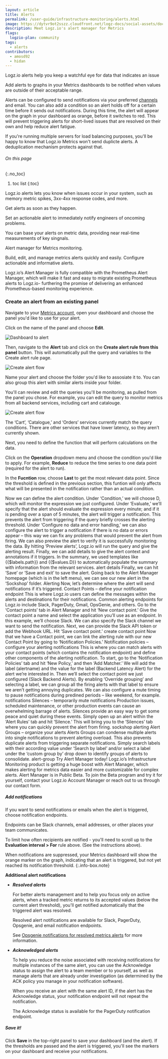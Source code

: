 ```yaml
---
layout: article
title: Alerts
permalink: /user-guide/infrastructure-monitoring/alerts.html
image: https://dytvr9ot2sszz.cloudfront.net/logz-docs/social-assets/docs-social.jpg
description: Meet Logz.io's alert manager for Metrics
flags:
  logzio-plan: community
tags:
  - alerts
contributors:
  - amosd92
  - hidan
---
```


Logz.io alerts help you keep a watchful eye for data that indicates an issue




Add alerts to graphs in your Metrics dashboards to be notified when values are outside of their acceptable range. 

Alerts can be configured to send notifications via your preferred [channels]({{site.baseurl}}/user-guide/integrations/endpoints.html) and email.
You can also add a condition so an alert holds off for a certain time before it sends out notifications. During this time, the alert will appear on the graph in your dashboard as orange, before it switches to red. This will prevent triggering alerts for short-lived issues that are resolved on their own and help reduce alert fatigue.

If you're running multiple servers for load balancing purposes, you'll be happy to know that Logz.io Metrics won't send duplicte alerts. A deduplication mechanism protects against that.

###### On this page
{:.no_toc}

1. toc list
{:toc}





Logz.io alerts lets you know when issues occur in your system, such as memory metric spikes, 3xx-4xx response codes, and more. 

Get alerts as soon as they happen. 

Set an actionable alert to immediately notify engineers of oncoming problems.

You can base your alerts on metric data, providing near real-time measurements of key singnals.

Alert manager for Metrics monitoring. 

Build, edit, and manage metrics alerts quickly and easily. Configure actionable and informative alerts. 


Logz.io’s Alert Manager is fully compatible with the Prometheus Alert Manager, which will make it fast and easy to migrate existing Prometheus alerts to Logz.io- furthering the promise of delivering an enhanced Prometheus-based monitoring experience.

### Create an alert from an existing panel

Navigate to your [Metrics account](https://app.logz.io/#/dashboard/metrics/), open your dashboard and choose the panel you'd like to use for your alert.

Click on the name of the panel and choose **Edit**. 

![Dashboard to alert](https://dytvr9ot2sszz.cloudfront.net/logz-docs/grafana/xxx.png)

Then, navigate to the **Alert** tab and click on the **Create alert rule from this panel** button. This will automatically pull the query and variables to the Create alert rule page.

![Create alert flow](https://dytvr9ot2sszz.cloudfront.net/logz-docs/grafana/xxx.png)

Name your alert and choose the folder you'd like to assosiate it to. You can also group this alert with similar alerts inside your folder.

You'll can review and edit the queries you'll be monitoring, as pulled from the panel you chose. For example, you can edit the query to monitor metrics from all backend services, including cart and catalouge.

![Create alert flow](https://dytvr9ot2sszz.cloudfront.net/logz-docs/grafana/xxx.png)

The ‘Cart’, ‘Catalogue,’ and ‘Orders’ services currently match the query conditions. There are other services that have lower latency, so they aren’t currently shown.

Next, you need to define the function that will perform calculations on the data.

Click on the **Operation** dropdown menu and choose the condition you'd like to apply. For example, **Reduce** to reduce the time series to one data point (required for the alert to run).

In the **Fucntion** row, choose **Last** to get the most relevant data point. Since the threshold is defined in the previous section, this funtion will only affects what will be presented in the notification rather than an actual condition. 



<!-->




Now we can define the alert condition. Under ‘Condition,’ we will choose D, which will monitor the expression we just configured. Under ‘Evaluate,’ we’ll specify that the alert should evaluate the expression every minute; and if it is pending over a span of 5 minutes, the alert will trigger a notification. This prevents the alert from triggering if the query briefly crosses the alerting threshold.

Under ‘Configure no data and error handling,’ we can also configure the alert to trigger a notification if there is no data or errors appear – this way we can fix any problems that would prevent the alert from firing. 

We can also preview the alert to verify it is successfully monitoring the data. By hitting ‘Preview alerts’, Logz.io will run the query and give the alerting result.


Finally, we can add details to give the alert context and annotations if it triggers. In the summary, we used templates like {{$labels.path}} and {{$values.D}} to automatically populate the summary with information from the relevant services.

alert details
Finally, we can hit ‘Save’ or ‘Save and exit’ to save the alert. Going back to the Alert Manager homepage (which is in the left menu), we can see our new alert in the ‘Sockshop’ folder.

Alerting
Now, let’s determine where the alert will send notifications if it’s triggered.

Contact Points – define your notification endpoint
This is where Logz.io users can define the messages within the alerts and destinations for their notifications. Common alerting endpoints for Logz.io include Slack, PagerDuty, Gmail, OpsGenie, and others. Go to the ‘Contact points’ tab in Alert Manager and hit ‘New contact point.’

Give the contact point a name and select the application you’ll use as an endpoint. In this example, we’ll choose Slack. We can also specify the Slack channel we want to send the notification.

Next, we can provide the Slack API token or add the Webhook URL. Hit ‘Save contact point.’

create contact point
Now that we have a Contact point, we can link the alerting rule with our new Contact Point by going to ‘Notification Policies.’

Notification policies – configure your alerting notifications
This is where you can match alerts with your contact points (which contains the notification endpoint) and define other components of the alerting notification. 

To start, go to the ‘Notification Policies’ tab and hit ‘New Policy,’ and then ‘Add Matcher.’

We will add the label (alertname) and the value for the label (Backend Latency Alert) for the alert we’re interested in. Then we’ll select the contact point we just configured (Slack Backend Alerts).

By enabling ‘Override grouping’ and selecting a label, we can group all the firing alerts with that label to ensure we aren’t getting annoying duplicates. 

We can also configure a mute timing to pause notifications during predined periods – like weekend, for example.

notifications
Silences – temporarily mute notifications
Production issues, scheduled maintenance, or other production events can cause an overwhelming barrage of alerts. Silences provide an easy way to get some peace and quiet during these events. 

Simply open up an alert within the ‘Alert Rules’ tab and hit ‘Silence.’ This will bring you to the ‘Silences’ tab where you can quickly prevent the alert from firing.

sockshop
alerting
Alert Groups – organize your alerts
Alerts Groups can condense multiple alerts into single notifications to prevent alerting overload. This also prevents duplicate alerts from triggering separate notifications. 

Simply search labels with their according value under ‘Search by label’ and/or select a label under the ‘custom group by’ drop down to identify groups of alerts to consolidate.

alert-group
Try Alert Manager today!
Logz.io’s Infrastructure Monitoring product is getting a huge boost with Alert Manager, which makes alerting for metrics data easier and more customizable for complex alerts.

Alert Manager is in Public Beta. To join the Beta program and try it for yourself, contact your Logz.io Account Manager or reach out to us through our contact form.




<!--
Add alerts to graphs in your Metrics dashboards to be notified when values are outside of their acceptable range. 

Alerts can be configured to send notifications via your preferred [channels]({{site.baseurl}}/user-guide/integrations/endpoints.html) and email.
You can also add a condition so an alert holds off for a certain time before it sends out notifications. During this time, the alert will appear on the graph in your dashboard as orange, before it switches to red. This will prevent triggering alerts for short-lived issues that are resolved on their own and help reduce alert fatigue.

If you're running multiple servers for load balancing purposes, you'll be happy to know that Logz.io Metrics won't send duplicte alerts. A deduplication mechanism protects against that.

###### On this page
{:.no_toc}

1. toc list
{:toc}


### Adding Alerts
Navigate to the Logz.io Infrastructure Monitoring **Metrics** tab.

#### To add an alert
{:.no_toc}


<div class="tasklist">

##### Pick your dashboard

Before you begin, you'll need to make sure you have permissions to edit the dashboard.

If you are using any of the pre-configured dashboards provided by Logz.io, you'll need to duplicate it first.
(They are read-only, by default.)

Click the gear **<i class="li li-gear"></i>** in the top menu, then select **Save as > Save** .
If you don't rename the dashboard, it will have the same name as the original dashboard, with **Copy** appended at the end.

  <video autoplay loop>
    <source src="https://dytvr9ot2sszz.cloudfront.net/logz-docs/grafana-videos/copy-existing-dashboard.mp4" type="video/mp4" />
  </video>

##### Edit your graph

Select the graph panel you'll be using for the alert. Only the graph panel is supported at this point.

Hover over the graph panel name, and click **Edit**.

![Edit Grafana Graph panel](https://dytvr9ot2sszz.cloudfront.net/logz-docs/grafana/metrics-edit-graph.png)


##### Remove variables

Alerts can't run if you have any variables in your graph, so you'll need to remove them first.

One option, is to duplicate the query and remove the variables from it. That way you can add alerts to the same graph you use to monitor your dashboard.

Click the copy icon **<i class="far fa-copy"></i>** to duplicate the query.
Then click **<i class="far fa-eye-slash"></i>** to hide the query in the dashboard. You'll only be using it for the alert, and don't want it to appear on the graph.

Remove any variables. Variables are indicated by a `$` sign, as seen in the example below. These will block you from saving your alert.

![Remove variables](https://dytvr9ot2sszz.cloudfront.net/logz-docs/grafana/grafana-query-variable.png)

Select a fixed source and erase the query or rewrite the query so it doesn't contain variables. You can also leave the query blank.


##### Add an alert

Alerts are added and configured in the Alert tab of any dashboard graph panel, letting you build and visualize an alert using existing queries.

![Add an alert](https://dytvr9ot2sszz.cloudfront.net/logz-docs/grafana/create-alert-tab.png)

* In the **Name** field, name your alert. Preferrably, use a name that will be clear to anyone on the team and future newcomers.
* Set an **Evaluation interval** to decide how often the rule should be evaluated.
* In the field **For**, set a time for the "silent alert". This is the time that the alert can go off before it sends a notification. For example, you could send an alert if the rule is breached for 5 minutes or longer. Use this to allow for some leeway, or "wiggle room".

![Add Grafana alert to graph panel](https://dytvr9ot2sszz.cloudfront.net/logz-docs/grafana/create-alert-edit-screen.png)

Next, set your alert conditions.

* First, make sure the condition points to the right query. That's the one that doesn't contain variables.
* Define the rule's condition. You can type in the value or drag the heart **<i class="fas fa-heart"></i>** directly on the graph to make your selection.
* You can click the condition to decide whether to set it for values above/below a threshold, within/outside a range, or when it has no value.
* You have the option to set up multiple conditions and queries for more advanced alerts.

![Add Grafana alert to graph panel](https://dytvr9ot2sszz.cloudfront.net/logz-docs/grafana/alert-conditions-set.png)

**Metrics UI tags for alert Severity levels**

Use Metrics tags as a Severity field for your alerts when integrating the Metrics UI with PagerDuty as an alert notification endpoint.
Follow the link for more information on <a href="https://grafana.com/docs/grafana/latest/alerting/notifications/#pagerduty" target="_blank"> the syntax for setting up Metrics UI tags for PagerDuty.  <i class="fas fa-external-link-alt"></i> </a>

<!-- OpsGenie integration is coming too: Use tags as Priority fields for alerts when integrating Grafana withOpsGenie aas an alert notification endpoint.     Follow the link for more information on <a href="https:/grafana.com/docs/grafana/latest/alerting/notifications/" target="_blank"> the syntax for setting up Grafanatags for OpsGenie <i class="fas fa-external-link-alt"></i> </a> -->   

##### Add notifications

If you want to send notifications or emails when the alert is triggered,
choose notification endpoints.

Endpoints can be Slack channels, email addresses, or other places your team communicates.

To limit how often recipients are notified - you'll need to scroll up to the **Evaluation interval > For** rule above. (See the instructions above).

When notifications are suppressed,
your Metrics dashboard will show the orange marker on the graph, indicating that an alert is triggered, but not yet reached its notification threshold.
{:.info-box.note}

**Additional alert notifications**

+ _**Resolved alerts**_

    For better alerts management and to help you focus only on active alerts, when a tracked metric returns to its    accepted values (below the current alert threshold), you'll get notified automatically that the triggered alert   was resolved. 

    Resolved alert notifications are available for Slack, PagerDuty, Opsgenie, and email notification endpoints.

    See [Opsgenie notifications for resolved metrics alerts]({{site.baseurl}}/user-guide/integrations/resolved-metrics-alerts.html) for more information.

+ _**Acknowledged alerts**_

    To help you reduce the noise associated with receiving notifications for multiple instances of the same alert, you can use the Acknowledge status to assign the alert to a team member or to yourself, as well as manage alerts that are already under investigation (as determined by the ACK policy you manage in your notification software).

    When you receive an alert with the same alert ID, if the alert has the Acknowledge status, your notification endpoint will not repeat the notification.

    The Acknowledge status is available for the PagerDuty notification endpoint.
 


##### Save it!

Click **Save <i class="far fa-save"></i>** in the top-right panel to save your dashboard (and the alert).
If the thresholds are passed and the alert is triggered, you'll see the markers on your dashboard and receive your notifications.